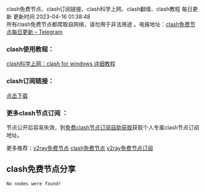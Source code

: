 clash免费节点、clash订阅链接、clash科学上网、clash翻墙、clash教程 每日更新  更新时间 2023-04-16 01:38:48  
所有clash免费节点都爬取自网络，请勿用于非法用途 。电报地址：[clash免费节点每日更新 – Telegram](https://t.me/s/v2raydailyupdate)

### clash使用教程：

[clash科学上网：clash for windows 详细教程](https://www.v2rayfree.eu.org/post/clash-for-windows-tutorial/)

### clash订阅链接：

[点击下载](https://github.com/aiboboxx/clashfree/blob/main/clash.yml)

### 更多clash节点订阅 ：
节点公开后容易失效，到[免费clash节点订阅自助获取](https://www.v2rayfree.eu.org/f/getclash.html)获取个人专属clash节点订阅地址。

更多推荐：[v2ray免费节点](https://www.v2rayfree.eu.org)   [clash免费节点](https://clashfree.eu.org)   [v2ray免费节点订阅](https://github.com/aiboboxx/v2rayfree)


## clash免费节点分享
```  
No nodes were found!
```

